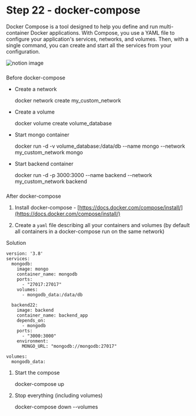 Step 22 - docker-compose
========================

Docker Compose is a tool designed to help you define and run multi-container Docker applications. With Compose, you use a YAML file to configure your application's services, networks, and volumes. Then, with a single command, you can create and start all the services from your configuration.

![notion image](https://www.notion.so/image/https%3A%2F%2Fprod-files-secure.s3.us-west-2.amazonaws.com%2F085e8ad8-528e-47d7-8922-a23dc4016453%2F161f82ec-cbf1-4654-ab9b-a052fd1da6be%2FScreenshot_2024-03-10_at_5.36.58_PM.png?table=block&id=8e4f86ba-c720-4f78-8c97-1926391deb73&cache=v2)

### 

[](#eb2a315aa3724a3eac091bbfafc6fd0b "Before docker-compose")Before docker-compose

*   Create a network

    docker network create my_custom_network

*   Create a volume

    docker volume create volume_database

*   Start mongo container

    docker run -d -v volume_database:/data/db --name mongo --network my_custom_network  mongo

*   Start backend container

    docker run -d -p 3000:3000 --name backend --network my_custom_network backend

### 

[](#e54c8e2740b04ed0b2ff7b86de390614 "After docker-compose")After docker-compose

1.  Install docker-compose - [https://docs.docker.com/compose/install/](https://docs.docker.com/compose/install/)

2.  Create a `yaml` file describing all your containers and volumes (by default all containers in a docker-compose run on the same network)

Solution

    version: '3.8'
    services:
      mongodb:
        image: mongo
        container_name: mongodb
        ports:
          - "27017:27017"
        volumes:
          - mongodb_data:/data/db
    
      backend22:
        image: backend
        container_name: backend_app
        depends_on:
          - mongodb
        ports:
          - "3000:3000"
        environment:
          MONGO_URL: "mongodb://mongodb:27017"
    
    volumes:
      mongodb_data:

1.  Start the compose

    docker-compose up

1.  Stop everything (including volumes)

     docker-compose down --volumes